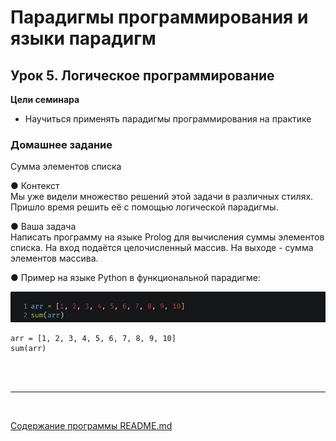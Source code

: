 # Парадигмы программирования и языки парадигм
## Урок 5. Логическое программирование
**Цели семинара**
- Научиться применять парадигмы программирования на практике
### Домашнее задание
Сумма элементов списка

● Контекст <br>
Мы уже видели множество решений этой задачи в различных
стилях. Пришло время решить её с помощью логической
парадигмы.

● Ваша задача <br>
Написать программу на языке Prolog для вычисления суммы
элементов списка. На вход подаётся целочисленный массив.
На выходе - сумма элементов массива.

● Пример на языке Python в функциональной парадигме:

![](../assets/hw-5-0.jpg)

```
arr = [1, 2, 3, 4, 5, 6, 7, 8, 9, 10]
sum(arr)

```

<br><br><hr><br>

[Содержание программы README.md](../README.md)

<br><br>